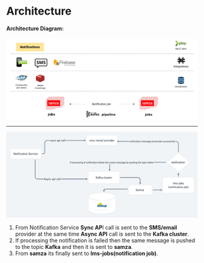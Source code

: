 # Architecture

#### **Architecture Diagram:**

![](../../../.gitbook/assets/notification.png)

***

![](<../../../.gitbook/assets/image (1) (1).png>)

1. From Notification Service **Sync AP**I call is sent to the **SMS/email** provider at the same time **Async API** call is sent to the **Kafka cluster**.
2. If processing the notification is failed then the same message is pushed to the topic **Kafka** and then it is sent to **samza**.
3. From **samza** its finally sent to **lms-jobs(notification job)**.
